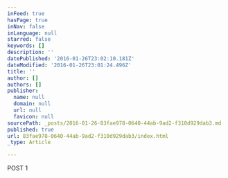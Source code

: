 ```yaml
---
inFeed: true
hasPage: true
inNav: false
inLanguage: null
starred: false
keywords: []
description: ''
datePublished: '2016-01-26T23:02:10.181Z'
dateModified: '2016-01-26T23:01:24.496Z'
title: ''
author: []
authors: []
publisher:
  name: null
  domain: null
  url: null
  favicon: null
sourcePath: _posts/2016-01-26-83fae978-0640-44ab-9ad2-f310d929dab3.md
published: true
url: 83fae978-0640-44ab-9ad2-f310d929dab3/index.html
_type: Article

---
```

POST 1